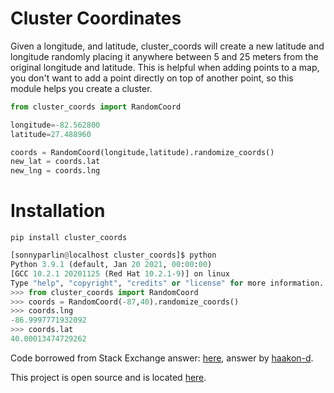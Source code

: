 # Cluster Coordinates

Given a longitude, and latitude, cluster_coords will create a new latitude and longitude randomly placing it anywhere between 5 and 25 meters from the original longitude and latitude. This is helpful when adding points to a map, you don't want to add a point directly on top of another point, so this module helps you create a cluster.

```python
from cluster_coords import RandomCoord

longitude=-82.562800
latitude=27.488960

coords = RandomCoord(longitude,latitude).randomize_coords()
new_lat = coords.lat
new_lng = coords.lng
```

# Installation
```pip install cluster_coords```

```python
[sonnyparlin@localhost cluster_coords]$ python
Python 3.9.1 (default, Jan 20 2021, 00:00:00) 
[GCC 10.2.1 20201125 (Red Hat 10.2.1-9)] on linux
Type "help", "copyright", "credits" or "license" for more information.
>>> from cluster_coords import RandomCoord
>>> coords = RandomCoord(-87,40).randomize_coords()
>>> coords.lng
-86.9997771932092
>>> coords.lat
40.00013474729262
```

Code borrowed from Stack Exchange answer: [here](https://gis.stackexchange.com/questions/2951/algorithm-for-offsetting-a-latitude-longitude-by-some-amount-of-meters), answer by [haakon-d](https://gis.stackexchange.com/users/260/haakon-d).

This project is open source and is located [here](https://github.com/sonnyparlin/cluster_coords).
